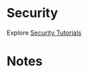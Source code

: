 # Security

Explore [Security Tutorials](http://docs.mongodb.org/manual/administration/security/)

# Notes


